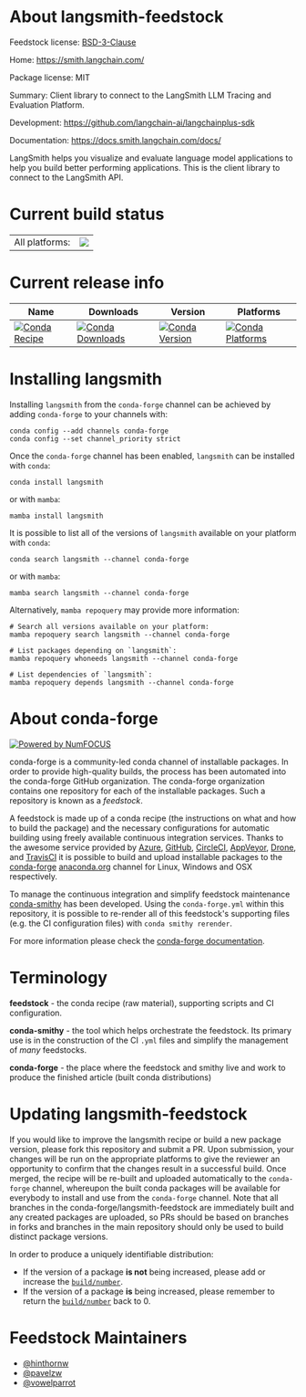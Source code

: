About langsmith-feedstock
=========================

Feedstock license: [BSD-3-Clause](https://github.com/conda-forge/langsmith-feedstock/blob/main/LICENSE.txt)

Home: https://smith.langchain.com/

Package license: MIT

Summary: Client library to connect to the LangSmith LLM Tracing and Evaluation Platform.

Development: https://github.com/langchain-ai/langchainplus-sdk

Documentation: https://docs.smith.langchain.com/docs/

LangSmith helps you visualize and evaluate language model applications to help you build better
performing applications. This is the client library to connect to the LangSmith API.


Current build status
====================


<table><tr><td>All platforms:</td>
    <td>
      <a href="https://dev.azure.com/conda-forge/feedstock-builds/_build/latest?definitionId=19771&branchName=main">
        <img src="https://dev.azure.com/conda-forge/feedstock-builds/_apis/build/status/langsmith-feedstock?branchName=main">
      </a>
    </td>
  </tr>
</table>

Current release info
====================

| Name | Downloads | Version | Platforms |
| --- | --- | --- | --- |
| [![Conda Recipe](https://img.shields.io/badge/recipe-langsmith-green.svg)](https://anaconda.org/conda-forge/langsmith) | [![Conda Downloads](https://img.shields.io/conda/dn/conda-forge/langsmith.svg)](https://anaconda.org/conda-forge/langsmith) | [![Conda Version](https://img.shields.io/conda/vn/conda-forge/langsmith.svg)](https://anaconda.org/conda-forge/langsmith) | [![Conda Platforms](https://img.shields.io/conda/pn/conda-forge/langsmith.svg)](https://anaconda.org/conda-forge/langsmith) |

Installing langsmith
====================

Installing `langsmith` from the `conda-forge` channel can be achieved by adding `conda-forge` to your channels with:

```
conda config --add channels conda-forge
conda config --set channel_priority strict
```

Once the `conda-forge` channel has been enabled, `langsmith` can be installed with `conda`:

```
conda install langsmith
```

or with `mamba`:

```
mamba install langsmith
```

It is possible to list all of the versions of `langsmith` available on your platform with `conda`:

```
conda search langsmith --channel conda-forge
```

or with `mamba`:

```
mamba search langsmith --channel conda-forge
```

Alternatively, `mamba repoquery` may provide more information:

```
# Search all versions available on your platform:
mamba repoquery search langsmith --channel conda-forge

# List packages depending on `langsmith`:
mamba repoquery whoneeds langsmith --channel conda-forge

# List dependencies of `langsmith`:
mamba repoquery depends langsmith --channel conda-forge
```


About conda-forge
=================

[![Powered by
NumFOCUS](https://img.shields.io/badge/powered%20by-NumFOCUS-orange.svg?style=flat&colorA=E1523D&colorB=007D8A)](https://numfocus.org)

conda-forge is a community-led conda channel of installable packages.
In order to provide high-quality builds, the process has been automated into the
conda-forge GitHub organization. The conda-forge organization contains one repository
for each of the installable packages. Such a repository is known as a *feedstock*.

A feedstock is made up of a conda recipe (the instructions on what and how to build
the package) and the necessary configurations for automatic building using freely
available continuous integration services. Thanks to the awesome service provided by
[Azure](https://azure.microsoft.com/en-us/services/devops/), [GitHub](https://github.com/),
[CircleCI](https://circleci.com/), [AppVeyor](https://www.appveyor.com/),
[Drone](https://cloud.drone.io/welcome), and [TravisCI](https://travis-ci.com/)
it is possible to build and upload installable packages to the
[conda-forge](https://anaconda.org/conda-forge) [anaconda.org](https://anaconda.org/)
channel for Linux, Windows and OSX respectively.

To manage the continuous integration and simplify feedstock maintenance
[conda-smithy](https://github.com/conda-forge/conda-smithy) has been developed.
Using the ``conda-forge.yml`` within this repository, it is possible to re-render all of
this feedstock's supporting files (e.g. the CI configuration files) with ``conda smithy rerender``.

For more information please check the [conda-forge documentation](https://conda-forge.org/docs/).

Terminology
===========

**feedstock** - the conda recipe (raw material), supporting scripts and CI configuration.

**conda-smithy** - the tool which helps orchestrate the feedstock.
                   Its primary use is in the construction of the CI ``.yml`` files
                   and simplify the management of *many* feedstocks.

**conda-forge** - the place where the feedstock and smithy live and work to
                  produce the finished article (built conda distributions)


Updating langsmith-feedstock
============================

If you would like to improve the langsmith recipe or build a new
package version, please fork this repository and submit a PR. Upon submission,
your changes will be run on the appropriate platforms to give the reviewer an
opportunity to confirm that the changes result in a successful build. Once
merged, the recipe will be re-built and uploaded automatically to the
`conda-forge` channel, whereupon the built conda packages will be available for
everybody to install and use from the `conda-forge` channel.
Note that all branches in the conda-forge/langsmith-feedstock are
immediately built and any created packages are uploaded, so PRs should be based
on branches in forks and branches in the main repository should only be used to
build distinct package versions.

In order to produce a uniquely identifiable distribution:
 * If the version of a package **is not** being increased, please add or increase
   the [``build/number``](https://docs.conda.io/projects/conda-build/en/latest/resources/define-metadata.html#build-number-and-string).
 * If the version of a package **is** being increased, please remember to return
   the [``build/number``](https://docs.conda.io/projects/conda-build/en/latest/resources/define-metadata.html#build-number-and-string)
   back to 0.

Feedstock Maintainers
=====================

* [@hinthornw](https://github.com/hinthornw/)
* [@pavelzw](https://github.com/pavelzw/)
* [@vowelparrot](https://github.com/vowelparrot/)

